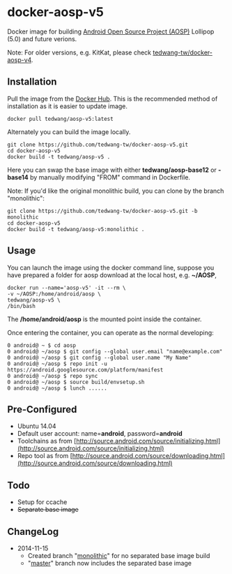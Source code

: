 docker-aosp-v5
==============

Docker image for building [Android Open Source Project (AOSP)](https://android.googlesource.com/ "Android Open Source Project (AOSP)") Lollipop (5.0) and future verions.

Note: For older versions, e.g. KitKat, please check [tedwang-tw/docker-aosp-v4](https://github.com/tedwang-tw/docker-aosp-v4 "tedwang-tw/docker-aosp-v4").

## Installation ##
Pull the image from the [Docker Hub](https://registry.hub.docker.com/u/tedwang/aosp-v5/ "Docker Hub"). This is the recommended method of installation as it is easier to update image.

    docker pull tedwang/aosp-v5:latest

Alternately you can build the image locally.

    git clone https://github.com/tedwang-tw/docker-aosp-v5.git
    cd docker-aosp-v5
    docker build -t tedwang/aosp-v5 .

Here you can swap the base image with either **tedwang/aosp-base12** or **-base14** by manually modifying "FROM" command in Dockerfile.

Note: If you'd like the original monolithic build, you can clone by the branch "monolithic":

    git clone https://github.com/tedwang-tw/docker-aosp-v5.git -b monolithic
    cd docker-aosp-v5
    docker build -t tedwang/aosp-v5:monolithic .

## Usage ##
You can launch the image using the docker command line, suppose you have prepared a folder for aosp download at the local host, e.g. **~/AOSP**,

    docker run --name='aosp-v5' -it --rm \
    -v ~/AOSP:/home/android/aosp \
    tedwang/aosp-v5 \
    /bin/bash

The **/home/android/aosp** is the mounted point inside the container.

Once entering the container, you can operate as the normal developing:

    0 android@ ~ $ cd aosp
    0 android@ ~/aosp $ git config --global user.email "name@example.com"
    0 android@ ~/aosp $ git config --global user.name "My Name"
    0 android@ ~/aosp $ repo init -u https://android.googlesource.com/platform/manifest
    0 android@ ~/aosp $ repo sync
    0 android@ ~/aosp $ source build/envsetup.sh
    0 android@ ~/aosp $ lunch ......

## Pre-Configured ##
- Ubuntu 14.04
- Default user account: name=**android**, password=**android**
- Toolchains as from [http://source.android.com/source/initializing.html](http://source.android.com/source/initializing.html)
- Repo tool as from [http://source.android.com/source/downloading.html](http://source.android.com/source/downloading.html)
 
## Todo ##
- Setup for ccache
- <del>Separate base image</del>

## ChangeLog ##
- 2014-11-15
	- Created branch "[monolithic](https://github.com/tedwang-tw/docker-aosp-v5/tree/monolithic "monolithic")" for no separated base image build
	- "[master](https://github.com/tedwang-tw/docker-aosp-v5/tree/master "master")" branch now includes the separated base image
